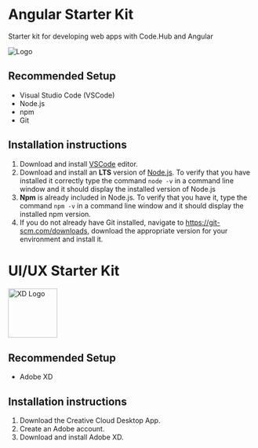 # Angular Starter Kit
Starter kit for developing web apps with Code.Hub and Angular

![Logo](images/ngCodehub.png)

## Recommended Setup

- Visual Studio Code (VSCode)
- Node.js
- npm
- Git

## Installation instructions

1. Download and install [VSCode](https://code.visualstudio.com/download) editor.
2. Download and install an **LTS** version of [Node.js](https://nodejs.org/). To verify that you have installed it correctly type the command `node -v` in a command line window and it should display the installed version of Node.js
3. **Npm** is already included in Node.js. To verify that you have it, type the command `npm -v` in a command line window and it should display the installed npm version.
4. If you do not already have Git installed, navigate to https://git-scm.com/downloads, download the appropriate version for your environment and install it.

# UI/UX Starter Kit

<img src="images/adobexdlogo.png" alt="XD Logo" width="100" height="100"/>

## Recommended Setup
- Adobe XD

## Installation instructions
1. Download the Creative Cloud Desktop App.
2. Create an Adobe account.
3. Download and install Adobe XD.
